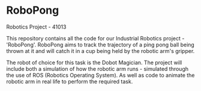 # RoboPong
Robotics Project - 41013

This repository contains all the code for our Industrial Robotics project - 'RoboPong'. 
RoboPong aims to track the trajectory of a ping pong ball being thrown at it and will catch it in a cup being held by the robotic arm's gripper.

The robot of choice for this task is the Dobot Magician.
The project will include both a simulation of how the robotic arm runs - simulated through the use of ROS (Robotics Operating System).
As well as code to animate the robotic arm in real life to perform the required task.
